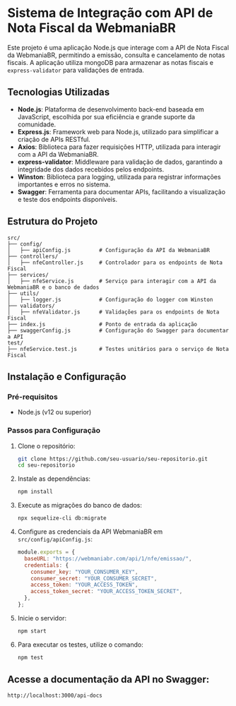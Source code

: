 # Sistema de Integração com API de Nota Fiscal da WebmaniaBR

Este projeto é uma aplicação Node.js que interage com a API de Nota Fiscal da WebmaniaBR, permitindo a emissão, consulta e cancelamento de notas fiscais. A aplicação utiliza mongoDB para armazenar as notas fiscais e `express-validator` para validações de entrada.

## Tecnologias Utilizadas

- **Node.js**: Plataforma de desenvolvimento back-end baseada em JavaScript, escolhida por sua eficiência e grande suporte da comunidade.
- **Express.js**: Framework web para Node.js, utilizado para simplificar a criação de APIs RESTful.
- **Axios**: Biblioteca para fazer requisições HTTP, utilizada para interagir com a API da WebmaniaBR.
- **express-validator**: Middleware para validação de dados, garantindo a integridade dos dados recebidos pelos endpoints.
- **Winston**: Biblioteca para logging, utilizada para registrar informações importantes e erros no sistema.
- **Swagger**: Ferramenta para documentar APIs, facilitando a visualização e teste dos endpoints disponíveis.

## Estrutura do Projeto

```plaintext
src/
├── config/
│   ├── apiConfig.js         # Configuração da API da WebmaniaBR
├── controllers/
│   ├── nfeController.js     # Controlador para os endpoints de Nota Fiscal
├── services/
│   ├── nfeService.js        # Serviço para interagir com a API da WebmaniaBR e o banco de dados
├── utils/
│   ├── logger.js            # Configuração do logger com Winston
├── validators/
│   ├── nfeValidator.js      # Validações para os endpoints de Nota Fiscal
├── index.js                 # Ponto de entrada da aplicação
├── swaggerConfig.js         # Configuração do Swagger para documentar a API
test/
├── nfeService.test.js       # Testes unitários para o serviço de Nota Fiscal
```

## Instalação e Configuração

### Pré-requisitos

- Node.js (v12 ou superior)

### Passos para Configuração

1. Clone o repositório:

   ```sh
   git clone https://github.com/seu-usuario/seu-repositorio.git
   cd seu-repositorio
   ```

2. Instale as dependências:

   ```sh
   npm install
   ```

3. Execute as migrações do banco de dados:

   ```sh
   npx sequelize-cli db:migrate
   ```

4. Configure as credenciais da API WebmaniaBR em `src/config/apiConfig.js`:

   ```javascript
   module.exports = {
     baseURL: "https://webmaniabr.com/api/1/nfe/emissao/",
     credentials: {
       consumer_key: "YOUR_CONSUMER_KEY",
       consumer_secret: "YOUR_CONSUMER_SECRET",
       access_token: "YOUR_ACCESS_TOKEN",
       access_token_secret: "YOUR_ACCESS_TOKEN_SECRET",
     },
   };
   ```

5. Inicie o servidor:

   ```sh
   npm start
   ```

6. Para executar os testes, utilize o comando:

   ```sh
   npm test
   ```

## Acesse a documentação da API no Swagger:

```
http://localhost:3000/api-docs
```
